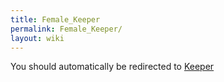 ```yaml
---
title: Female_Keeper
permalink: Female_Keeper/
layout: wiki
---
```


You should automatically be redirected to [Keeper](/keeperrl_wiki/Keeper/)
